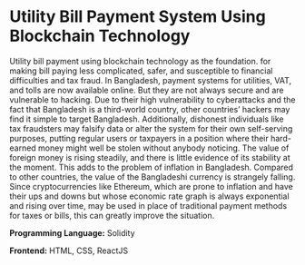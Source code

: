 # Utility Bill Payment System Using Blockchain Technology
Utility bill payment using blockchain technology as the foundation. for making bill paying less complicated, safer, and susceptible to financial difficulties and tax fraud. In Bangladesh, payment systems for utilities, VAT, and tolls are now available online. But they are not always secure and are vulnerable to hacking. Due to their high vulnerability to cyberattacks and the fact that Bangladesh is a third-world country, other countries’ hackers may find it simple to target Bangladesh. Additionally, dishonest individuals like tax fraudsters may falsify data or alter the system for their own self-serving purposes, putting regular users or taxpayers in a position where their hard-earned money might well be stolen without anybody noticing. The value of foreign money is rising steadily, and there is little evidence of its stability at the moment. This adds to the problem of inflation in Bangladesh. Compared to other countries, the value of the Bangladeshi currency is strangely falling. Since cryptocurrencies like Ethereum, which are prone to inflation and have their ups and downs but whose economic rate graph is always exponential and rising over time, may be used in place of traditional payment methods for taxes or bills, this can greatly improve the situation.

**Programming Language:** Solidity

**Frontend:** HTML, CSS, ReactJS
